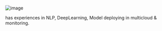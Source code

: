 ### 
![image](https://github.com/IndraniB2020/IndraniB2020/assets/59628314/953f2172-cd49-4af6-9a07-fdd9f1876b18)


has experiences in NLP, DeepLearning, Model deploying in multicloud & monitoring.

